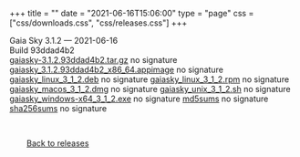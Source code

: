 +++
title = ""
date = "2021-06-16T15:06:00"
type = "page"
css = ["css/downloads.css", "css/releases.css"]
+++

<div class="download-container">
<div id="download-title">
Gaia Sky <span class="downloads-version">3.1.2</span> — <span class="downloads-releasedate">2021-06-16</span></div>
<div class="downloads-build">Build 93ddad4b2</div>
<div class="download-section">
<a href="https://gaia.ari.uni-heidelberg.de/gaiasky/releases/3.1.2.93ddad4b2/gaiasky-3.1.2.93ddad4b2.tar.gz" class="download-button">gaiasky-3.1.2.93ddad4b2.tar.gz</a>
<span class="signature">no signature</span>
<a href="https://gaia.ari.uni-heidelberg.de/gaiasky/releases/3.1.2.93ddad4b2/gaiasky_3.1.2.93ddad4b2_x86_64.appimage" class="download-button">gaiasky_3.1.2.93ddad4b2_x86_64.appimage</a>
<span class="signature">no signature</span>
<a href="https://gaia.ari.uni-heidelberg.de/gaiasky/releases/3.1.2.93ddad4b2/gaiasky_linux_3_1_2.deb" class="download-button">gaiasky_linux_3_1_2.deb</a>
<span class="signature">no signature</span>
<a href="https://gaia.ari.uni-heidelberg.de/gaiasky/releases/3.1.2.93ddad4b2/gaiasky_linux_3_1_2.rpm" class="download-button">gaiasky_linux_3_1_2.rpm</a>
<span class="signature">no signature</span>
<a href="https://gaia.ari.uni-heidelberg.de/gaiasky/releases/3.1.2.93ddad4b2/gaiasky_macos_3_1_2.dmg" class="download-button">gaiasky_macos_3_1_2.dmg</a>
<span class="signature">no signature</span>
<a href="https://gaia.ari.uni-heidelberg.de/gaiasky/releases/3.1.2.93ddad4b2/gaiasky_unix_3_1_2.sh" class="download-button">gaiasky_unix_3_1_2.sh</a>
<span class="signature">no signature</span>
<a href="https://gaia.ari.uni-heidelberg.de/gaiasky/releases/3.1.2.93ddad4b2/gaiasky_windows-x64_3_1_2.exe" class="download-button">gaiasky_windows-x64_3_1_2.exe</a>
<span class="signature">no signature</span>
<a href="https://gaia.ari.uni-heidelberg.de/gaiasky/releases/3.1.2.93ddad4b2/md5sums" class="download-button">md5sums</a>
<span class="signature">no signature</span>
<a href="https://gaia.ari.uni-heidelberg.de/gaiasky/releases/3.1.2.93ddad4b2/sha256sums" class="download-button">sha256sums</a>
<span class="signature">no signature</span>
</div>
</div>

<p class="center-text" style="padding: 30px;">
<i class="fa-solid fa-circle-arrow-left"></i> <a href="/downloads/releases">Back to releases</a>
</p>
